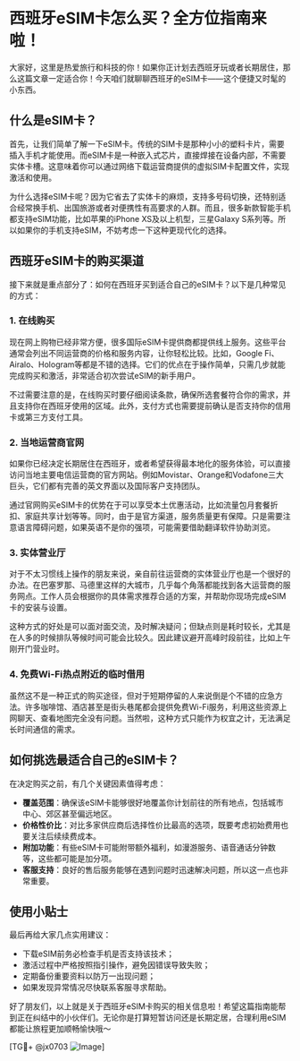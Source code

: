 # 西班牙eSIM卡怎么买？全方位指南来啦！

大家好，这里是热爱旅行和科技的你！如果你正计划去西班牙玩或者长期居住，那么这篇文章一定适合你！今天咱们就聊聊西班牙的eSIM卡——这个便捷又时髦的小东西。

## 什么是eSIM卡？

首先，让我们简单了解一下eSIM卡。传统的SIM卡是那种小小的塑料卡片，需要插入手机才能使用。而eSIM卡是一种嵌入式芯片，直接焊接在设备内部，不需要实体卡槽。这意味着你可以通过网络下载运营商提供的虚拟SIM卡配置文件，实现激活和使用。

为什么选择eSIM卡呢？因为它省去了实体卡的麻烦，支持多号码切换，还特别适合经常换手机、出国旅游或者对便携性有高要求的人群。而且，很多新款智能手机都支持eSIM功能，比如苹果的iPhone XS及以上机型，三星Galaxy S系列等。所以如果你的手机支持eSIM，不妨考虑一下这种更现代化的选择。

## 西班牙eSIM卡的购买渠道

接下来就是重点部分了：如何在西班牙买到适合自己的eSIM卡？以下是几种常见的方式：

### 1. 在线购买

现在网上购物已经非常方便，很多国际eSIM卡提供商都提供线上服务。这些平台通常会列出不同运营商的价格和服务内容，让你轻松比较。比如，Google Fi、Airalo、Hologram等都是不错的选择。它们的优点在于操作简单，只需几步就能完成购买和激活，非常适合初次尝试eSIM的新手用户。

不过需要注意的是，在线购买时要仔细阅读条款，确保所选套餐符合你的需求，并且支持你在西班牙使用的区域。此外，支付方式也需要提前确认是否支持你的信用卡或第三方支付工具。

### 2. 当地运营商官网

如果你已经决定长期居住在西班牙，或者希望获得最本地化的服务体验，可以直接访问当地主要电信运营商的官方网站。例如Movistar、Orange和Vodafone三大巨头，它们都有完善的英文界面以及国际客户支持团队。

通过官网购买eSIM卡的优势在于可以享受本土优惠活动，比如流量包月套餐折扣、家庭共享计划等等。同时，由于是官方渠道，服务质量更有保障。只是需要注意语言障碍问题，如果英语不是你的强项，可能需要借助翻译软件协助浏览。

### 3. 实体营业厅

对于不太习惯线上操作的朋友来说，亲自前往运营商的实体营业厅也是一个很好的办法。在巴塞罗那、马德里这样的大城市，几乎每个角落都能找到各大运营商的服务网点。工作人员会根据你的具体需求推荐合适的方案，并帮助你现场完成eSIM卡的安装与设置。

这种方式的好处是可以面对面交流，及时解决疑问；但缺点则是耗时较长，尤其是在人多的时候排队等候时间可能会比较久。因此建议避开高峰时段前往，比如上午刚开门营业时。

### 4. 免费Wi-Fi热点附近的临时借用

虽然这不是一种正式的购买途径，但对于短期停留的人来说倒是个不错的应急方法。许多咖啡馆、酒店甚至是街头巷尾都会提供免费Wi-Fi服务，利用这些资源上网聊天、查看地图完全没有问题。当然啦，这种方式只能作为权宜之计，无法满足长时间通信的需求。

## 如何挑选最适合自己的eSIM卡？

在决定购买之前，有几个关键因素值得考虑：

- **覆盖范围**：确保该eSIM卡能够很好地覆盖你计划前往的所有地点，包括城市中心、郊区甚至偏远地区。
- **价格性价比**：对比多家供应商后选择性价比最高的选项，既要考虑初始费用也要关注后续续费成本。
- **附加功能**：有些eSIM卡可能附带额外福利，如漫游服务、语音通话分钟数等，这些都可能是加分项。
- **客服支持**：良好的售后服务能够在遇到问题时迅速解决问题，所以这一点也非常重要。

## 使用小贴士

最后再给大家几点实用建议：
- 下载eSIM前务必检查手机是否支持该技术；
- 激活过程中严格按照指引操作，避免因错误导致失败；
- 定期备份重要资料以防万一出现问题；
- 如果发现异常情况尽快联系客服寻求帮助。

好了朋友们，以上就是关于西班牙eSIM卡购买的相关信息啦！希望这篇指南能帮到正在纠结中的小伙伴们。无论你是打算短暂访问还是长期定居，合理利用eSIM都能让旅程更加顺畅愉快哦～

[TG💪+ @jx0703 ![Image](https://github.com/user-attachments/assets/dbca1d08-cadb-493c-b0ec-ad6f7a83f270)]